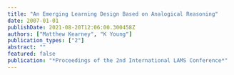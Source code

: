 ```yaml
---
title: "An Emerging Learning Design Based on Analogical Reasoning"
date: 2007-01-01
publishDate: 2021-08-20T12:06:00.300458Z
authors: ["Matthew Kearney", "K Young"]
publication_types: ["2"]
abstract: ""
featured: false
publication: "*Proceedings of the 2nd International LAMS Conference*"
---
```


